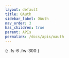 ```yaml
---
layout: default
title: OAuth
sidebar_label: OAuth
nav_order: 3
has_children: true
parent: APIs
permalink: /docs/apis/oauth
---
```


{: .fs-6 .fw-300 }
